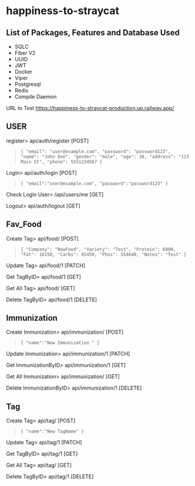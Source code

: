 ﻿# happiness-to-straycat

## List of Packages, Features and Database Used

- SQLC 
- Fiber V2
- UUID
- JWT
- Docker
- Viper
- Postgresql
- Redis
- Compile Daemon

URL to Test https://happiness-to-straycat-production.up.railway.app/

## USER 

register> api/auth/register [POST]

>`{
  "email": "user@example.com",
  "password": "password123",
  "name": "John Doe",
  "gender": "male",
  "age": 30,
  "address": "123 Main St",
  "phone": 5551234567
}`

Login> api/auth/login [POST]

>`{
  "email":"user@example.com",
  "password":"password123"
}`

Check Login User> /api/users/me [GET]

Logout> api/auth/logout [GET]

## Fav_Food

Create Tag> api/food/ [POST]

>`{
    "Company": "NewFood",
    "Variety": "Test",
    "Protein": 6000,
    "Fat": 16150,
    "Carbs": 65450,
    "Phos": 554640,
    "Notes": "Test"
}`

Update Tag> api/food/1 [PATCH]

Get TagByID> api/food/1 [GET]

Get All Tag> api/food/ [GET]

Delete TagByID> api/food/1 [DELETE]

## Immunization

Create Immunization> api/immunization/ [POST]

>`{
  "name":"New Immunization "
}`

Update Immunization> api/immunization/1 [PATCH]

Get ImmunizationByID> api/immunization/1 [GET]

Get All Immunization> api/immunization/ [GET]

Delete ImmunizationByID> api/immunization/1 [DELETE]

## Tag

Create Tag> api/tag/ [POST]

>`{
  "name":"New TagName"
}`


Update Tag> api/tag/1 [PATCH]

Get TagByID> api/tag/1 [GET]

Get All Tag> api/tag/ [GET]

Delete TagByID> api/tag/1 [DELETE]

